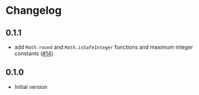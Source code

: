 # Changelog

## 0.1.1

- add `Math.round` and `Math.isSafeInteger` functions and maximum integer constants ([#14](https://github.com/Aceworks-Studio/roblox-utils/pull/14))

## 0.1.0

- Initial version
